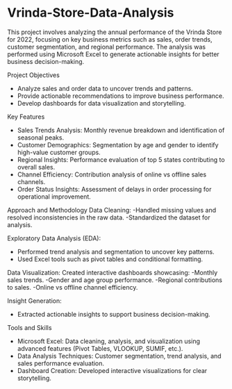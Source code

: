 # Vrinda-Store-Data-Analysis
This project involves analyzing the annual performance of the Vrinda Store for 2022, focusing on key business metrics such as sales, order trends, customer segmentation, and regional performance. The analysis was performed using Microsoft Excel to generate actionable insights for better business decision-making.

Project Objectives
- Analyze sales and order data to uncover trends and patterns.
- Provide actionable recommendations to improve business performance.
- Develop dashboards for data visualization and storytelling.
  
Key Features
- Sales Trends Analysis: Monthly revenue breakdown and identification of seasonal peaks.
- Customer Demographics: Segmentation by age and gender to identify high-value customer groups.
- Regional Insights: Performance evaluation of top 5 states contributing to overall sales.
- Channel Efficiency: Contribution analysis of online vs offline sales channels.
- Order Status Insights: Assessment of delays in order processing for operational improvement.

Approach and Methodology
Data Cleaning:
-Handled missing values and resolved inconsistencies in the raw data.
-Standardized the dataset for analysis.

Exploratory Data Analysis (EDA):
- Performed trend analysis and segmentation to uncover key patterns.
- Used Excel tools such as pivot tables and conditional formatting.
  
Data Visualization:
Created interactive dashboards showcasing:
-Monthly sales trends.
-Gender and age group performance.
-Regional contributions to sales.
-Online vs offline channel efficiency.

Insight Generation:
- Extracted actionable insights to support business decision-making.
  
Tools and Skills
- Microsoft Excel: Data cleaning, analysis, and visualization using advanced features (Pivot Tables, VLOOKUP, SUMIF, etc.).
- Data Analysis Techniques: Customer segmentation, trend analysis, and sales performance evaluation.
- Dashboard Creation: Developed interactive visualizations for clear storytelling.
